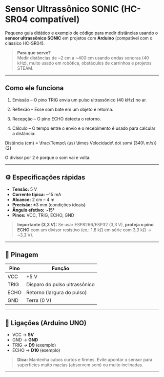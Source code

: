 # Sensor Ultrassônico SONIC (HC-SR04 compatível)

Pequeno guia didático e exemplo de código para medir distâncias usando o **sensor ultrassônico SONIC** em projetos com **Arduino** (compatível com o clássico HC-SR04).

> **Para que serve?**  
> Medir distâncias de ~2 cm a ~400 cm usando ondas sonoras (40 kHz), muito usado em robótica, obstáculos de carrinhos e projetos STEAM.

---

## Como ele funciona

1. Emissão – O pino TRIG envia um pulso ultrassônico (40 kHz) no ar.


2. Reflexão – Esse som bate em um objeto e retorna.


3. Recepção – O pino ECHO detecta o retorno.


4. Cálculo – O tempo entre o envio e o recebimento é usado para calcular a distância:



Distância (cm) = \frac{Tempo\ (µs) \times Velocidade\ do\ som\ (340\ m/s)}{2}

O divisor por 2 é porque o som vai e volta.

---

## ⚙️ Especificações rápidas

- **Tensão:** 5 V  
- **Corrente típica:** ~15 mA  
- **Alcance:** 2 cm – 4 m  
- **Precisão:** ±3 mm (condições ideais)  
- **Ângulo efetivo:** ~15°  
- **Pinos:** VCC, TRIG, ECHO, GND

> **Importante (3,3 V):** Se usar ESP8266/ESP32 (3,3 V), **proteja o pino ECHO** com um divisor resistivo (ex.: 1,8 kΩ em série com 3,3 kΩ → ~3,3 V).

---

## 🧭 Pinagem

| Pino | Função                           |
|------|----------------------------------|
| VCC  | +5 V                             |
| TRIG | Disparo do pulso ultrassônico    |
| ECHO | Retorno (largura do pulso)       |
| GND  | Terra (0 V)                      |

---

## 🔌 Ligações (Arduino UNO)

- VCC → **5V**  
- GND → **GND**  
- TRIG → **D9** (exemplo)  
- ECHO → **D10** (exemplo)

> **Dica:** Mantenha cabos curtos e firmes. Evite apontar o sensor para superfícies muito macias (absorvem som) ou muito inclinadas.

---

